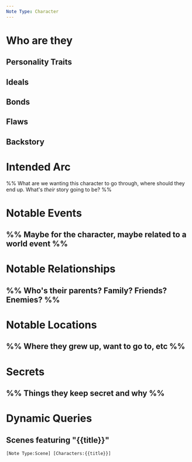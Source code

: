 ```yaml
---
Note Type: Character
---
```

# Who are they

## Personality Traits

## Ideals

## Bonds

## Flaws

## Backstory

# Intended Arc
%% What are we wanting this character to go through, where should they end up. What's _their_ story going to be? %%

# Notable Events
%% Maybe for the character, maybe related to a world event %%
- 

# Notable Relationships
%% Who's their parents? Family? Friends? Enemies? %%
- 

# Notable Locations
%% Where they grew up, want to go to, etc %%
- 

# Secrets
%% Things they keep secret and why %%
- 

# Dynamic Queries

## Scenes featuring "{{title}}"

```query
[Note Type:Scene] [Characters:{{title}}]
```
